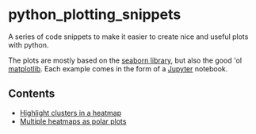 python_plotting_snippets
========================

A series of code snippets to make it easier to create nice and useful plots with python.

The plots are mostly based on the [seaborn library](http://stanford.edu/~mwaskom/software/seaborn/),
but also the good 'ol [matplotlib](http://matplotlib.org/).
Each example comes in the form of a [Jupyter](https://jupyter.org/) notebook.

Contents
--------

* [Highlight clusters in a heatmap](notebooks/clusters.ipynb)
* [Multiple heatmaps as polar plots](notebooks/polar_plot.ipynb)
